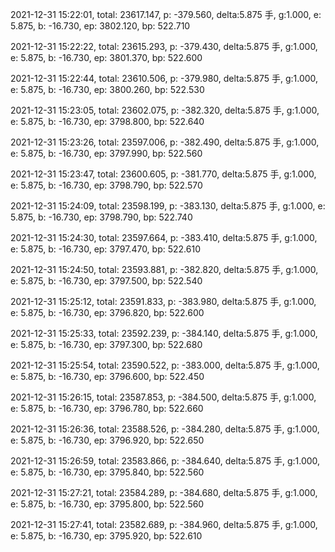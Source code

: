 2021-12-31 15:22:01, total: 23617.147, p: -379.560, delta:5.875 手, g:1.000, e: 5.875, b: -16.730, ep: 3802.120, bp: 522.710

2021-12-31 15:22:22, total: 23615.293, p: -379.430, delta:5.875 手, g:1.000, e: 5.875, b: -16.730, ep: 3801.370, bp: 522.600

2021-12-31 15:22:44, total: 23610.506, p: -379.980, delta:5.875 手, g:1.000, e: 5.875, b: -16.730, ep: 3800.260, bp: 522.530

2021-12-31 15:23:05, total: 23602.075, p: -382.320, delta:5.875 手, g:1.000, e: 5.875, b: -16.730, ep: 3798.800, bp: 522.640

2021-12-31 15:23:26, total: 23597.006, p: -382.490, delta:5.875 手, g:1.000, e: 5.875, b: -16.730, ep: 3797.990, bp: 522.560

2021-12-31 15:23:47, total: 23600.605, p: -381.770, delta:5.875 手, g:1.000, e: 5.875, b: -16.730, ep: 3798.790, bp: 522.570

2021-12-31 15:24:09, total: 23598.199, p: -383.130, delta:5.875 手, g:1.000, e: 5.875, b: -16.730, ep: 3798.790, bp: 522.740

2021-12-31 15:24:30, total: 23597.664, p: -383.410, delta:5.875 手, g:1.000, e: 5.875, b: -16.730, ep: 3797.470, bp: 522.610

2021-12-31 15:24:50, total: 23593.881, p: -382.820, delta:5.875 手, g:1.000, e: 5.875, b: -16.730, ep: 3797.500, bp: 522.540

2021-12-31 15:25:12, total: 23591.833, p: -383.980, delta:5.875 手, g:1.000, e: 5.875, b: -16.730, ep: 3796.820, bp: 522.600

2021-12-31 15:25:33, total: 23592.239, p: -384.140, delta:5.875 手, g:1.000, e: 5.875, b: -16.730, ep: 3797.300, bp: 522.680

2021-12-31 15:25:54, total: 23590.522, p: -383.000, delta:5.875 手, g:1.000, e: 5.875, b: -16.730, ep: 3796.600, bp: 522.450

2021-12-31 15:26:15, total: 23587.853, p: -384.500, delta:5.875 手, g:1.000, e: 5.875, b: -16.730, ep: 3796.780, bp: 522.660

2021-12-31 15:26:36, total: 23588.526, p: -384.280, delta:5.875 手, g:1.000, e: 5.875, b: -16.730, ep: 3796.920, bp: 522.650

2021-12-31 15:26:59, total: 23583.866, p: -384.640, delta:5.875 手, g:1.000, e: 5.875, b: -16.730, ep: 3795.840, bp: 522.560

2021-12-31 15:27:21, total: 23584.289, p: -384.680, delta:5.875 手, g:1.000, e: 5.875, b: -16.730, ep: 3795.800, bp: 522.560

2021-12-31 15:27:41, total: 23582.689, p: -384.960, delta:5.875 手, g:1.000, e: 5.875, b: -16.730, ep: 3795.920, bp: 522.610